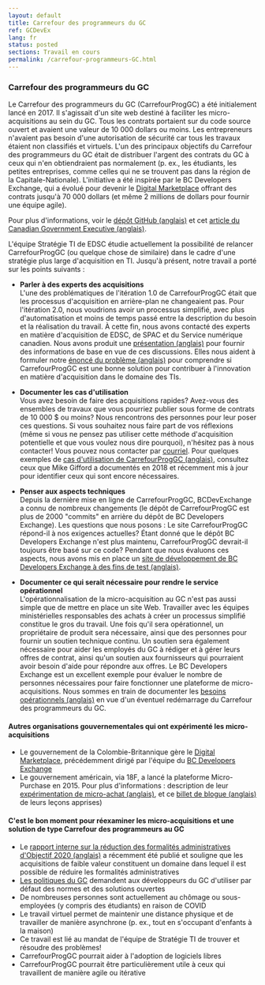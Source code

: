 ```yaml
---
layout: default
title: Carrefour des programmeurs du GC
ref: GCDevEx
lang: fr
status: posted
sections: Travail en cours
permalink: /carrefour-programmeurs-GC.html
---
```


### Carrefour des programmeurs du GC

Le Carrefour des programmeurs du GC (CarrefourProgGC) a été initialement lancé en 2017.
Il s'agissait d'un site web destiné à faciliter les micro-acquisitions au sein du GC.
Tous les contrats portaient sur du code source ouvert et avaient une valeur de 10 000 dollars ou moins.
Les entrepreneurs n'avaient pas besoin d'une autorisation de sécurité car tous les travaux étaient non classifiés et virtuels.
L'un des principaux objectifs du Carrefour des programmeurs du GC était de distribuer l'argent des contrats du GC à ceux qui n'en obtiendraient pas normalement (p. ex., les étudiants, les petites entreprises, comme celles qui ne se trouvent pas dans la région de la Capitale-Nationale).
L'initiative a été inspirée par le BC Developers Exchange, qui a évolué pour devenir le [Digital Marketplace](https://digital.gov.bc.ca/marketplace) offrant des contrats jusqu'à 70 000 dollars (et même 2 millions de dollars pour fournir une équipe agile).

Pour plus d'informations, voir le [dépôt GitHub (anglais)](https://github.com/canada-ca/devex) et cet [article du Canadian Government Executive (anglais)](https://canadiangovernmentexecutive.ca/dig/24_03/28/).

L'équipe Stratégie TI de EDSC étudie actuellement la possibilité de relancer CarrefourProgGC (ou quelque chose de similaire) dans le cadre d'une stratégie plus large d'acquisition en TI.
Jusqu'à présent, notre travail a porté sur les points suivants :

- **Parler à des experts des acquisitions**  
L'une des problématiques de l'itération 1.0 de CarrefourProgGC était que les processus d'acquisition en arrière-plan ne changeaient pas.
Pour l'itération 2.0, nous voudrions avoir un processus simplifié, avec plus d'automatisation et moins de temps passé entre la description du besoin et la réalisation du travail.
À cette fin, nous avons contacté des experts en matière d'acquisition de EDSC, de SPAC et du Service numérique canadien.
Nous avons produit une [présentation (anglais)](https://docs.google.com/presentation/d/1guX117_Cl6vGrfGb8E8En5gLLzjJDLFBxnJR1whDb-w/edit?usp=sharing) pour fournir des informations de base en vue de ces discussions.
Elles nous aident à formuler notre [énoncé du problème (anglais)](https://docs.google.com/document/d/1dpsXvXY_iHsgJAAPQzrX8gOhm5ttC_JCCGZKvWRWQZk/edit) pour comprendre si CarrefourProgGC est une bonne solution pour contribuer à l'innovation en matière d'acquisition dans le domaine des TIs.

- **Documenter les cas d'utilisation**  
Vous avez besoin de faire des acquisitions rapides? Avez-vous des ensembles de travaux que vous pourriez publier sous forme de contrats de 10 000 $ ou moins? Nous rencontrons des personnes pour leur poser ces questions.
Si vous souhaitez nous faire part de vos réflexions (même si vous ne pensez pas utiliser cette méthode d'acquisition potentielle et que vous voulez nous dire pourquoi), n'hésitez pas à nous contacter!  Vous pouvez nous contacter par [courriel](mailto:EDSC.DGIIT.StrategieTI-ITStrategy.IITB.ESDC@hrsdc-rhdcc.gc.ca).
Pour quelques exemples de [cas d'utilisation de CarrefourProgGC (anglais)](https://github.com/canada-ca/devex/issues?q=is%3Aissue+is%3Aopen+%2410K+project+idea), consultez ceux que Mike Gifford a documentés en 2018 et récemment mis à jour pour identifier ceux qui sont encore nécessaires.

- **Penser aux aspects techniques**  
Depuis la dernière mise en ligne de CarrefourProgGC, BCDevExchange a connu de nombreux changements (le dépôt de CarrefourProgGC est plus de 2000 "commits" en arrière du dépôt de BC Developers Exchange).
Les questions que nous posons :
Le site CarrefourProgGC répond-il à nos exigences actuelles?
Étant donné que le dépôt BC Developers Exchange n'est plus maintenu, CarrefourProgGC devrait-il toujours être basé sur ce code?
Pendant que nous évaluons ces aspects, nous avons mis en place un [site de développement de BC Developers Exchange à des fins de test (anglais)](https://dev.devex.smellems.com).

- **Documenter ce qui serait nécessaire pour rendre le service opérationnel**  
L'opérationnalisation de la micro-acquisition au GC n'est pas aussi simple que de mettre en place un site Web.
Travailler avec les équipes ministérielles responsables des achats à créer un processus simplifié constitue le gros du travail.
Une fois qu'il sera opérationnel, un propriétaire de produit sera nécessaire, ainsi que des personnes pour fournir un soutien technique continu.
Un soutien sera également nécessaire pour aider les employés du GC à rédiger et à gérer leurs offres de contrat, ainsi qu'un soutien aux fournisseurs qui pourraient avoir besoin d'aide pour répondre aux offres.
Le BC Developers Exchange est un excellent exemple pour évaluer le nombre de personnes nécessaires pour faire fonctionner une plateforme de micro-acquisitions.
Nous sommes en train de documenter les [besoins opérationnels (anglais)](https://docs.google.com/document/d/11CQBSzSRiVCzzoM6_uYrVu8p-CgWEzKkgaq9FLW1Xm4/edit?usp=sharing) en vue d'un éventuel redémarrage du Carrefour des programmeurs du GC.

#### Autres organisations gouvernementales qui ont expérimenté les micro-acquisitions

- Le gouvernement de la Colombie-Britannique gère le [Digital Marketplace](https://digital.gov.bc.ca/marketplace), précédemment dirigé par l'équipe du [BC Developers Exchange](https://bcdevexchange.org)
- Le gouvernement américain, via 18F, a lancé la plateforme Micro-Purchase en 2015.
Pour plus d'informations : description de leur [expérimentation de micro-achat (anglais)](https://18f.gsa.gov/2015/10/13/open-source-micropurchasing/), et ce [billet de blogue (anglais)](https://18f.gsa.gov/2016/01/15/micro-purchase-auctions-round-2-what-we-learned/) de leurs leçons apprises)

#### C'est le bon moment pour réexaminer les micro-acquisitions et une solution de type Carrefour des programmeurs au GC

- Le [rapport interne sur la réduction des formalités administratives d'Objectif 2020 (anglais)](https://internal-red-tape-reduction-report.github.io) a récemment été publié et souligne que les acquisitions de faible valeur constituent un domaine dans lequel il est possible de réduire les formalités administratives
- [Les politiques du GC](https://www.tbs-sct.gc.ca/pol/doc-fra.aspx?id=32602#claA.2.3.8) demandent aux développeurs du GC d'utiliser par défaut des normes et des solutions ouvertes
- De nombreuses personnes sont actuellement au chômage ou sous-employées (y compris des étudiants) en raison de COVID
- Le travail virtuel permet de maintenir une distance physique et de travailler de manière asynchrone (p. ex., tout en s'occupant d'enfants à la maison)
- Ce travail est lié au mandat de l'équipe de Stratégie TI de trouver et résoudre des problèmes!
- CarrefourProgGC pourrait aider à l'adoption de logiciels libres
- CarrefourProgGC pourrait être particulièrement utile à ceux qui travaillent de manière agile ou itérative
